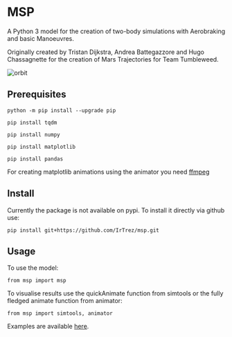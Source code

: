 # MSP
A Python 3 model for the creation of two-body simulations with Aerobraking and basic Manoeuvres.

Originally created by Tristan Dijkstra, Andrea Battegazzore and Hugo Chassagnette for the creation of Mars Trajectories for Team Tumbleweed.

![orbit](http://tristandijkstra.com/d/orbit.gif)

## Prerequisites
`python -m pip install --upgrade pip`

`pip install tqdm`

`pip install numpy`

`pip install matplotlib`

`pip install pandas`


For creating matplotlib animations using the animator you need [ffmpeg](https://www.wikihow.com/Install-FFmpeg-on-Windows)

## Install
Currently the package is not available on pypi. To install it directly via github use:

`pip install git+https://github.com/IrTrez/msp.git`

## Usage
To use the model:

`from msp import msp`

To visualise results use the quickAnimate function from simtools or the fully fledged animate function from animator:

`from msp import simtools, animator`

Examples are available [here](https://github.com/IrTrez/msp-examples).
